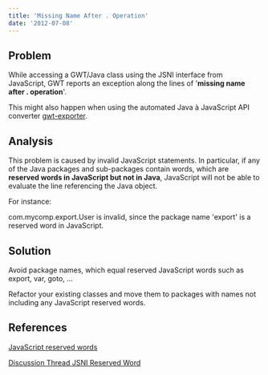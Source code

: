 ```yaml
---
title: 'Missing Name After . Operation'
date: '2012-07-08'
---
```


## Problem

While accessing a GWT/Java class using the JSNI interface from JavaScript, GWT reports an exception along the lines of '**missing name after . operation**'.

This might also happen when using the automated Java à JavaScript API converter [gwt-exporter](http://code.google.com/p/gwt-exporter/).

## Analysis

This problem is caused by invalid JavaScript statements. In particular, if any of the Java packages and sub-packages contain words, which are **reserved words in JavaScript but not in Java**, JavaScript will not be able to evaluate the line referencing the Java object.

For instance:

com.mycomp.export.User is invalid, since the package name 'export' is a reserved word in JavaScript.

## Solution

Avoid package names, which equal reserved JavaScript words such as export, var, goto, …

Refactor your existing classes and move them to packages with names not including any JavaScript reserved words.

## References

[JavaScript reserved words](http://www.javascripter.net/faq/reserved.htm)

[Discussion Thread JSNI Reserved Word](http://comments.gmane.org/gmane.org.google.gwt/49488)
